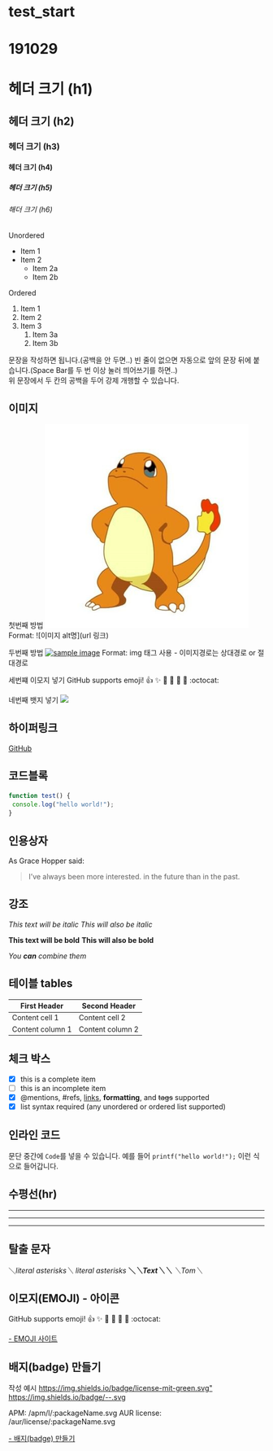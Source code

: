 # test_start

# 191029


# 헤더 크기 (h1) 
## 헤더 크기 (h2) 
### 헤더 크기 (h3) 
#### 헤더 크기 (h4) 
##### 헤더 크기 (h5) 
###### 해더 크기 (h6)

Unordered 
* Item 1 
* Item 2 
    * Item 2a 
    * Item 2b 

Ordered 
1. Item 1 
1. Item 2 
1. Item 3 
    1. Item 3a 
    1. Item 3b

문장을 작성하면 됩니다.(공백을 안 두면..) 
빈 줄이 없으면 자동으로 앞의 문장 뒤에 붙습니다.(Space Bar를 두 번 이상 눌러 띄어쓰기를 하면..)   
위 문장에서 두 칸의 공백을 두어 강제 개행할 수 있습니다.

## 이미지 
첫번째 방법 
![Github logo](/images/사진2.jpg) 
Format: ![이미지 alt명](url 링크) 

두번째 방법 
<a href="#"><img src="https://github.com/Nietch/test_start/images/사진2.jpg" width="400px" alt="sample image"></a> 
Format: img 태그 사용 - 이미지경로는 상대경로 or 절대경로

세번쨰 이모지 넣기
GitHub supports emoji! 
:+1: :sparkles: :camel: :tada: 
:rocket: :metal: :octocat:

네번째 뱃지 넣기
<img src="https://img.shields.io/badge/license-mit-green">

## 하이퍼링크
[GitHub](http://github.com "깃허브")


## 코드블록
```javascript 
function test() { 
 console.log("hello world!"); 
} 
```

## 인용상자
As Grace Hopper said: 

> I’ve always been more interested. 
> in the future than in the past.

## 강조
*This text will be italic* 
_This will also be italic_ 

**This text will be bold** 
__This will also be bold__ 

*You **can** combine them*

## 테이블 tables
First Header | Second Header 
------------ | ------------- 
Content cell 1 | Content cell 2 
Content column 1 | Content column 2

## 체크 박스
- [x] this is a complete item 
- [ ] this is an incomplete item 
- [x] @mentions, #refs, [links](), **formatting**, and <del>tags</del> supported 
- [x] list syntax required (any unordered or ordered list supported)

## 인라인 코드
문단 중간에 `Code`를 넣을 수 있습니다. 
예를 들어 `printf("hello world!");` 이런 식으로 들어갑니다.

## 수평선(hr)
--- 
*** 
___


## 탈출 문자
＼*literal asterisks＼* 
*literal asterisks* 
__＼*＼*Text＼*＼*__ 
_＼_Tom＼__


## 이모지(EMOJI) - 아이콘
GitHub supports emoji! 
:+1: :sparkles: :camel: :tada: 
:rocket: :metal: :octocat:

[- EMOJI 사이트](http://emoji-cheat-sheet.com "- EMOJI 사이트")


## 배지(badge) 만들기
작성 예시 
<https://img.shields.io/badge/license-mit-green.svg"> 
https://img.shields.io/badge/--.svg 

APM: /apm/l/:packageName.svg 
AUR license: /aur/license/:packageName.svg

[- 배지(badge) 만들기](https://shields.io)


